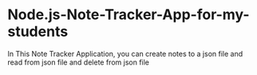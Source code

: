 # Node.js-Note-Tracker-App-for-my-students
In This Note Tracker Application, you can create notes to a json file and read from json file and delete from json file

